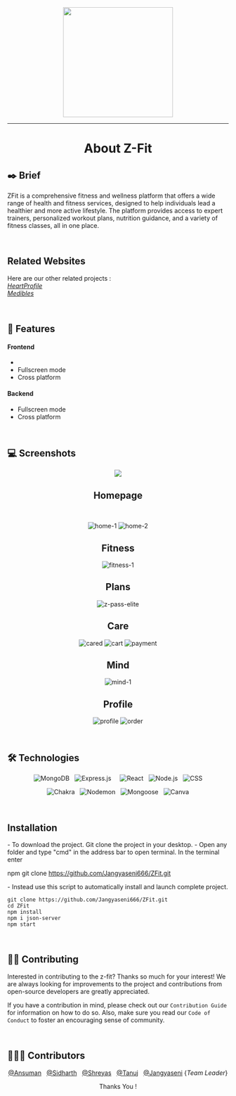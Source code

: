 <div align="center">

<img src="https://github.com/Shreyas-Swain-10/SIRepo/blob/master/fit-removebg-preview.png" height="250px" width="auto">

---
  
# About  Z-Fit

</div>

## ✒️ Brief
ZFit is a comprehensive fitness and wellness platform that offers a wide range of health and fitness services, designed to help individuals lead a healthier and more active lifestyle. The platform provides access to expert trainers, personalized workout plans, nutrition guidance, and a variety of fitness classes, all in one place.

&nbsp;

## Related Websites

Here are our other related projects :
\
_[HeartProfile](https://github.com/Jangyaseni666/HeartProfile)_
\
_[Medibles](https://github.com/Jangyaseni666/Medibles)_

&nbsp;

## 📌 Features

#### Frontend
- 
- Fullscreen mode
- Cross platform

#### Backend

- Fullscreen mode
- Cross platform

&nbsp;

## 💻 Screenshots
<div align="center">

![](https://github.com/Jangyaseni666/ZFit/assets/103834482/07db5082-c7ab-4c39-9eb9-21e26e7cb8a4)



## Homepage

&nbsp;

![home-1](https://github.com/Shreyas-Swain-10/SIRepo/assets/103834482/181eb358-ac85-4a9a-ab1e-61713bd56fa3)
![home-2](https://github.com/Shreyas-Swain-10/SIRepo/assets/103834482/76a80919-c480-4551-9805-b950d5f4a2c6)

## Fitness
![fitness-1](https://github.com/Shreyas-Swain-10/SIRepo/assets/103834482/77318d4b-4806-4da3-a17c-1293fa6b7f77)


## Plans
![z-pass-elite](https://github.com/Shreyas-Swain-10/SIRepo/assets/103834482/5e7e98f2-b846-4934-ae24-2d9e40215e36)


## Care
![cared](https://github.com/Shreyas-Swain-10/SIRepo/assets/103834482/44eba7d3-fce0-499c-9505-54c5826963e9)
![cart](https://github.com/Shreyas-Swain-10/SIRepo/assets/103834482/9da69651-5322-488b-b2d4-241c719ded9e)
![payment](https://github.com/Shreyas-Swain-10/SIRepo/assets/103834482/28a3c5f0-61ea-4691-ad32-c45e75c1985d)

## Mind
![mind-1](https://github.com/Shreyas-Swain-10/SIRepo/assets/103834482/d635e0e9-87ee-4498-9b30-180d93e358f3)

## Profile
![profile](https://github.com/Shreyas-Swain-10/SIRepo/assets/103834482/4fb690ff-58ef-47ff-8a0c-972c0ef2df06)
![order](https://github.com/Shreyas-Swain-10/SIRepo/assets/103834482/c540fc0a-375a-4e3f-ba61-24efaf8c03e9)

</div>

&nbsp;

## 🛠 Technologies
<div align="center">
  
![MongoDB](https://img.shields.io/badge/MongoDB-47A248.svg?style=for-the-badge&logo=MongoDB&logoColor=white) &nbsp; ![Express.js](https://img.shields.io/badge/express.js-%23404d59.svg?style=for-the-badge&logo=express&logoColor=%2361DAFB) &nbsp;  &nbsp; ![React](https://img.shields.io/badge/React-61DAFB.svg?style=for-the-badge&logo=React&logoColor=black) &nbsp; ![Node.js](https://img.shields.io/badge/Node.js-339933.svg?style=for-the-badge&logo=nodedotjs&logoColor=white) &nbsp; ![CSS](https://img.shields.io/badge/CSS3-1572B6.svg?style=for-the-badge&logo=CSS3&logoColor=white)

</div>

<div align="center">
  
![Chakra](https://img.shields.io/badge/chakra-%234ED1C5.svg?style=for-the-badge&logo=chakraui&logoColor=white) &nbsp; ![Nodemon](https://img.shields.io/badge/Nodemon-76D04B.svg?style=for-the-badge&logo=Nodemon&logoColor=white) &nbsp; ![Mongoose](https://img.shields.io/badge/Mongoose-880000.svg?style=for-the-badge&logo=Mongoose&logoColor=white) &nbsp; ![Canva](https://img.shields.io/badge/Canva-00C4CC.svg?style=for-the-badge&logo=Canva&logoColor=white)

</div>

&nbsp;

## Installation

<p>
  - To download the project. Git clone the project in your desktop.
  - Open any folder and type "cmd" in the address bar to open terminal. In the terminal enter
</p>

npm
git clone https://github.com/Jangyaseni666/ZFit.git


<p>
 - Instead use this script to automatically install and launch complete project.

  ```npm
git clone https://github.com/Jangyaseni666/ZFit.git
cd ZFit
npm install
npm i json-server
npm start

```
</p>



&nbsp;

## ✍🏼 Contributing


Interested in contributing to the z-fit? Thanks so much for your interest! We are always looking for improvements to the project and contributions from open-source developers are greatly appreciated.

If you have a contribution in mind, please check out our `Contribution Guide` for information on how to do so. Also, make sure you read our `Code of Conduct` to foster an encouraging sense of community.

&nbsp;

## 👨🏻‍💻 Contributors

<div align="center">

<p>
  
[@Ansuman](https://github.com/ansuman23) &nbsp; [@Sidharth](https://github.com/prefonixs) &nbsp; [@Shreyas](https://github.com/Shreyas-Swain-10) &nbsp; [@Tanuj](https://github.com/Tanuj2324) &nbsp; [@Jangyaseni](https://github.com/Jangyaseni666) {_Team Leader_}
  
</p>

Thanks You !

</div>
